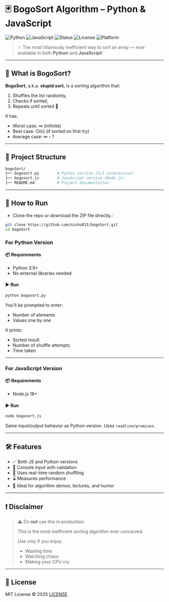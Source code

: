 
# 🃏 BogoSort Algorithm – Python & JavaScript

![Python](https://img.shields.io/badge/Python-3.9%2B-blue?logo=python)
![JavaScript](https://img.shields.io/badge/JavaScript-ES6-yellow?logo=javascript)
![Status](https://img.shields.io/badge/Status-Experimental-orange)
![License](https://img.shields.io/badge/License-MIT-green)
![Platform](https://img.shields.io/badge/Platform-Cross--Platform-lightgrey)

> ✨ The most hilariously inefficient way to sort an array — now available in both **Python** and **JavaScript**!

---

## 🎯 What is BogoSort?

**BogoSort**, a.k.a. **stupid sort**, is a sorting algorithm that:
1. Shuffles the list randomly,
2. Checks if sorted,
3. Repeats until sorted 🤡

It has:
- Worst case: ∞ (infinite)
- Best case: O(n) (if sorted on first try)
- Average case: ∞ - 1

---

## 📁 Project Structure

```bash
bogoSort/
├── bogosort.py        # Python version (CLI interactive)
├── bogosort.js        # JavaScript version (Node.js)
├── README.md          # Project documentation
````

---

## 🚀 How to Run

- Clone the repo or download the ZIP file directly.:
```bash
git clone https://github.com/nishuR31/bogoSort.git
cd bogoSort
```

### For Python Version

#### 📦 Requirements

* Python 3.9+
* No external libraries needed

#### ▶️ Run

```bash
python bogosort.py
```

You’ll be prompted to enter:

* Number of elements
* Values one by one

It prints:

* Sorted result
* Number of shuffle attempts
* Time taken

---

### For JavaScript Version

#### 📦 Requirements

* Node.js 18+

#### ▶️ Run

```bash
node bogosort.js
```

Same input/output behavior as Python version. Uses `readline/promises`.


---

## 🛠️ Features

* ✅ Both JS and Python versions
* 🧪 Console input with validation
* 🎲 Uses real-time random shuffling
* ⌛ Measures performance
* 🧠 Ideal for algorithm demos, lectures, and humor

---

## ❗ Disclaimer

> ⚠️ Do **not** use this in production.
>
> This is the most inefficient sorting algorithm ever conceived.
>
> Use only if you enjoy:
>
> * Wasting time
> * Watching chaos
> * Making your CPU cry


---

## 🧾 License

MIT License © 2025 [LICENSE](Licence)

